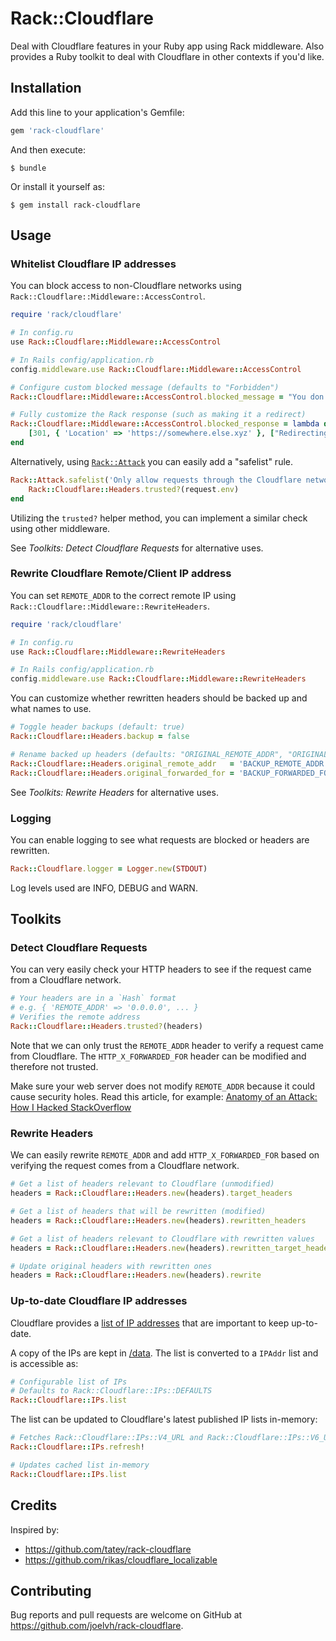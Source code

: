 # Rack::Cloudflare

Deal with Cloudflare features in your Ruby app using Rack middleware. Also provides a Ruby toolkit to deal with Cloudflare in other contexts if you'd like.

## Installation

Add this line to your application's Gemfile:

```ruby
gem 'rack-cloudflare'
```

And then execute:

    $ bundle

Or install it yourself as:

    $ gem install rack-cloudflare

## Usage

### Whitelist Cloudflare IP addresses

You can block access to non-Cloudflare networks using `Rack::Cloudflare::Middleware::AccessControl`.

```ruby
require 'rack/cloudflare'

# In config.ru
use Rack::Cloudflare::Middleware::AccessControl

# In Rails config/application.rb
config.middleware.use Rack::Cloudflare::Middleware::AccessControl

# Configure custom blocked message (defaults to "Forbidden")
Rack::Cloudflare::Middleware::AccessControl.blocked_message = "You don't belong here..."

# Fully customize the Rack response (such as making it a redirect)
Rack::Cloudflare::Middleware::AccessControl.blocked_response = lambda do |_env|
    [301, { 'Location' => 'https://somewhere.else.xyz' }, ["Redirecting...\n"]]
end
```

Alternatively, using [`Rack::Attack`](https://github.com/kickstarter/rack-attack) you can easily add a "safelist" rule.

```ruby
Rack::Attack.safelist('Only allow requests through the Cloudflare network') do |request|
    Rack::Cloudflare::Headers.trusted?(request.env)
end
```

Utilizing the `trusted?` helper method, you can implement a similar check using other middleware.

See _Toolkits: Detect Cloudflare Requests_ for alternative uses.

### Rewrite Cloudflare Remote/Client IP address

You can set `REMOTE_ADDR` to the correct remote IP using `Rack::Cloudflare::Middleware::RewriteHeaders`.

```ruby
require 'rack/cloudflare'

# In config.ru
use Rack::Cloudflare::Middleware::RewriteHeaders

# In Rails config/application.rb
config.middleware.use Rack::Cloudflare::Middleware::RewriteHeaders
```

You can customize whether rewritten headers should be backed up and what names to use.

```ruby
# Toggle header backups (default: true)
Rack::Cloudflare::Headers.backup = false

# Rename backed up headers (defaults: "ORIGINAL_REMOTE_ADDR", "ORIGINAL_FORWARDED_FOR")
Rack::Cloudflare::Headers.original_remote_addr   = 'BACKUP_REMOTE_ADDR'
Rack::Cloudflare::Headers.original_forwarded_for = 'BACKUP_FORWARDED_FOR'
```

See _Toolkits: Rewrite Headers_ for alternative uses.

### Logging

You can enable logging to see what requests are blocked or headers are rewritten.

```ruby
Rack::Cloudflare.logger = Logger.new(STDOUT)
```

Log levels used are INFO, DEBUG and WARN.

## Toolkits

### Detect Cloudflare Requests

You can very easily check your HTTP headers to see if the request came from a Cloudflare network.

```ruby
# Your headers are in a `Hash` format
# e.g. { 'REMOTE_ADDR' => '0.0.0.0', ... }
# Verifies the remote address
Rack::Cloudflare::Headers.trusted?(headers)
```

Note that we can only trust the `REMOTE_ADDR` header to verify a request came from Cloudflare.
The `HTTP_X_FORWARDED_FOR` header can be modified and therefore not trusted.

Make sure your web server does not modify `REMOTE_ADDR` because it could cause security holes.
Read this article, for example: [Anatomy of an Attack: How I Hacked StackOverflow](https://blog.ircmaxell.com/2012/11/anatomy-of-attack-how-i-hacked.html)

### Rewrite Headers

We can easily rewrite `REMOTE_ADDR` and add `HTTP_X_FORWARDED_FOR` based on verifying the request comes from a Cloudflare network.

```ruby
# Get a list of headers relevant to Cloudflare (unmodified)
headers = Rack::Cloudflare::Headers.new(headers).target_headers

# Get a list of headers that will be rewritten (modified)
headers = Rack::Cloudflare::Headers.new(headers).rewritten_headers

# Get a list of headers relevant to Cloudflare with rewritten values
headers = Rack::Cloudflare::Headers.new(headers).rewritten_target_headers

# Update original headers with rewritten ones
headers = Rack::Cloudflare::Headers.new(headers).rewrite
```

### Up-to-date Cloudflare IP addresses

Cloudflare provides a [list of IP addresses](https://www.cloudflare.com/ips/) that are important to keep up-to-date.

A copy of the IPs are kept in [/data](./data/). The list is converted to a `IPAddr` list and is accessible as:

```ruby
# Configurable list of IPs
# Defaults to Rack::Cloudflare::IPs::DEFAULTS
Rack::Cloudflare::IPs.list
```

The list can be updated to Cloudflare's latest published IP lists in-memory:

```ruby
# Fetches Rack::Cloudflare::IPs::V4_URL and Rack::Cloudflare::IPs::V6_URL
Rack::Cloudflare::IPs.refresh!

# Updates cached list in-memory
Rack::Cloudflare::IPs.list
```

## Credits

Inspired by:

* https://github.com/tatey/rack-cloudflare
* https://github.com/rikas/cloudflare_localizable

## Contributing

Bug reports and pull requests are welcome on GitHub at https://github.com/joelvh/rack-cloudflare.
